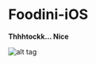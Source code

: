 Foodini-iOS
===================

**Thhhtockk... Nice**

![alt tag](https://s3-us-west-2.amazonaws.com/s.cdpn.io/156843/thtock.gif)
